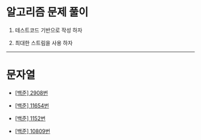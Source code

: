 알고리즘 문제 풀이  
================

1. 테스트코드 기반으로 작성 하자  

2. 최대한 스트림을 사용 하자  

---

문자열  
======

- [[백준] 2908번](https://github.com/Hue9010/algorithm/blob/master/src/baekjoon/Num2908.java)  

- [[백준] 11654번](https://github.com/Hue9010/algorithm/blob/master/src/baekjoon/Num11654.java)

- [[백준] 1152번](https://github.com/Hue9010/algorithm/blob/master/src/baekjoon/Num1152.java)

- [[백준] 10809번](https://github.com/Hue9010/algorithm/blob/master/src/baekjoon/Num10809.java)
